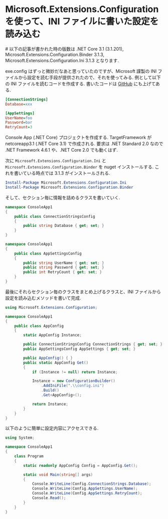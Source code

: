 # Microsoft.Extensions.Configuration を使って、INI ファイルに書いた設定を読み込む

\# 以下の記事が書かれた時の版数は .NET Core 3.1 (3.1.201), Microsoft.Extensions.Configuration.Binder 3.1.3, Microsoft.Extensions.Configuration.Ini 3.1.3 となります.

exe.config はずっと微妙だなあと思っていたのですが、Microsoft 謹製の INI ファイルから設定を読む手段が提供されたので、それを使ってみる. 例として以下の INI ファイルを読むコードを作成する. 書いたコードは [GitHub](https://github.com/c-yan/MsExtConfigurationExample) にも上げてある.

```ini:config.ini
[ConnectionStrings]
Database=xxx

[AppSettings]
UserName=foo
Password=bar
RetryCount=3
```

Console App (.NET Core) プロジェクトを作成する. TargetFramework が netcoreapp3.1 (.NET Core 3.1) で作成される. 要求は .NET Standard 2.0 なので .NET Framework 4.6.1 や、.NET Core 2.0 でも動くはず.

次に `Microsoft.Extensions.Configuration.Ini` と `Microsoft.Extensions.Configuration.Binder` を nuget インストールする. これを書いている時点では 3.1.3 がインストールされる.

```powershell
Install-Package Microsoft.Extensions.Configuration.Ini
Install-Package Microsoft.Extensions.Configuration.Binder
```

そして、セクション毎に情報を詰めるクラスを書いていく.

```csharp:ConnectionStringsConfig.cs
namespace ConsoleApp1
{
    public class ConnectionStringsConfig
    {
        public string Database { get; set; }
    }
}
```

```csharp:AppSettingsConfig.cs
namespace ConsoleApp1
{
    public class AppSettingsConfig
    {
        public string UserName { get; set; }
        public string Password { get; set; }
        public int RetryCount { get; set; }
    }
}
```

最後にそれらセクション毎のクラスをまとめ上げるクラスと、INI ファイルから設定を読み込むメソッドを書いて完成.


```csharp:AppConfig.cs
using Microsoft.Extensions.Configuration;

namespace ConsoleApp1
{
    public class AppConfig
    {
        static AppConfig Instance;

        public ConnectionStringsConfig ConnectionStrings { get; set; }
        public AppSettingsConfig AppSettings { get; set; }

        public AppConfig() { }
        public static AppConfig Get()
        {
            if (Instance != null) return Instance;

            Instance = new ConfigurationBuilder()
                .AddIniFile(".\\config.ini")
                .Build()
                .Get<AppConfig>();

            return Instance;
        }
    }
}
```

以下のように簡単に設定内容にアクセスできる.

```csharp:Program.cs
using System;

namespace ConsoleApp1
{
    class Program
    {
        static readonly AppConfig Config = AppConfig.Get();

        static void Main(string[] args)
        {
            Console.WriteLine(Config.ConnectionStrings.Database);
            Console.WriteLine(Config.AppSettings.UserName);
            Console.WriteLine(Config.AppSettings.RetryCount);
            Console.Read();
        }
    }
}
```

